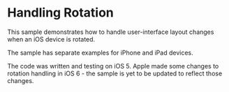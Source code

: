 Handling Rotation
=================

This sample demonstrates how to handle user-interface layout changes when an iOS device is rotated.

The sample has separate examples for iPhone and iPad devices.

The code was written and testing on iOS 5. Apple made some changes to rotation handling in iOS 6 - the sample is yet to be updated to reflect those changes.

